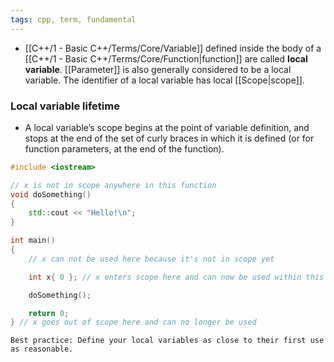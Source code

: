 ```yaml
---
tags: cpp, term, fundamental
---
```


- [[C++/1 - Basic C++/Terms/Core/Variable]] defined inside the body of a [[C++/1 - Basic C++/Terms/Core/Function|function]] are called **local variable**. [[Parameter]] is also generally considered to be a local variable. The identifier of a local variable has local [[Scope|scope]].

### Local variable lifetime
- A local variable’s scope begins at the point of variable definition, and stops at the end of the set of curly braces in which it is defined (or for function parameters, at the end of the function).

```cpp
#include <iostream>

// x is not in scope anywhere in this function
void doSomething()
{
    std::cout << "Hello!\n";
}

int main()
{
    // x can not be used here because it's not in scope yet

    int x{ 0 }; // x enters scope here and can now be used within this function

    doSomething();

    return 0;
} // x goes out of scope here and can no longer be used
```

```ad-tip
Best practice: Define your local variables as close to their first use as reasonable.
```